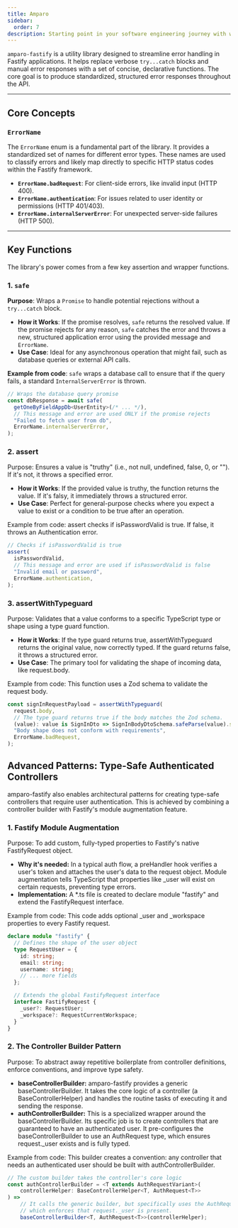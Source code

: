 ```yaml
---
title: Amparo
sidebar:
  order: 7
description: Starting point in your software engineering journey with webeet.
---
```


`amparo-fastify` is a utility library designed to streamline error handling in Fastify applications. It helps replace verbose `try...catch` blocks and manual error responses with a set of concise, declarative functions. The core goal is to produce standardized, structured error responses throughout the API.

---

## Core Concepts

### `ErrorName`

The `ErrorName` enum is a fundamental part of the library. It provides a standardized set of names for different error types. These names are used to classify errors and likely map directly to specific HTTP status codes within the Fastify framework.

- **`ErrorName.badRequest`**: For client-side errors, like invalid input (HTTP 400).
- **`ErrorName.authentication`**: For issues related to user identity or permissions (HTTP 401/403).
- **`ErrorName.internalServerError`**: For unexpected server-side failures (HTTP 500).

---

## Key Functions

The library's power comes from a few key assertion and wrapper functions.

### 1. `safe`

**Purpose**: Wraps a `Promise` to handle potential rejections without a `try...catch` block.

- **How it Works**: If the promise resolves, `safe` returns the resolved value. If the promise rejects for any reason, `safe` catches the error and throws a new, structured application error using the provided message and `ErrorName`.
- **Use Case**: Ideal for any asynchronous operation that might fail, such as database queries or external API calls.

**Example from code**:
`safe` wraps a database call to ensure that if the query fails, a standard `InternalServerError` is thrown.

```typescript
// Wraps the database query promise
const dbResponse = await safe(
  getOneByFieldAppDb<UserEntity>(/* ... */),
  // This message and error are used ONLY if the promise rejects
  "Failed to fetch user from db",
  ErrorName.internalServerError,
);
```

### 2. assert

Purpose: Ensures a value is "truthy" (i.e., not null, undefined, false, 0, or ""). If it's not, it throws a specified error.

- **How it Works**: If the provided value is truthy, the function returns the value. If it's falsy, it immediately throws a structured error.
- **Use Case**: Perfect for general-purpose checks where you expect a value to exist or a condition to be true after an operation.

Example from code:
assert checks if isPasswordValid is true. If false, it throws an Authentication error.

```typescript
// Checks if isPasswordValid is true
assert(
  isPasswordValid,
  // This message and error are used if isPasswordValid is false
  "Invalid email or password",
  ErrorName.authentication,
);
```

### 3. assertWithTypeguard

Purpose: Validates that a value conforms to a specific TypeScript type or shape using a type guard function.

- **How it Works**: If the type guard returns true, assertWithTypeguard returns the original value, now correctly typed. If the guard returns false, it throws a structured error.
- **Use Case**: The primary tool for validating the shape of incoming data, like request.body.

Example from code:
This function uses a Zod schema to validate the request body.

```typescript
const signInRequestPayload = assertWithTypeguard(
  request.body,
  // The type guard returns true if the body matches the Zod schema.
  (value): value is SignInDto => SignInBodyDtoSchema.safeParse(value).success,
  "Body shape does not conform with requirements",
  ErrorName.badRequest,
);
```

## Advanced Patterns: Type-Safe Authenticated Controllers

amparo-fastify also enables architectural patterns for creating type-safe controllers that require user authentication. This is achieved by combining a controller builder with Fastify's module augmentation feature.

### 1. Fastify Module Augmentation

Purpose: To add custom, fully-typed properties to Fastify's native FastifyRequest object.

- **Why it's needed:** In a typical auth flow, a preHandler hook verifies a user's token and attaches the user's data to the request object. Module augmentation tells TypeScript that properties like _user will exist on certain requests, preventing type errors.
- **Implementation:** A *.ts file is created to declare module "fastify" and extend the FastifyRequest interface.

Example from code:
This code adds optional \_user and \_workspace properties to every Fastify request.

```typescript
declare module "fastify" {
  // Defines the shape of the user object
  type RequestUser = {
    id: string;
    email: string;
    username: string;
    // ... more fields
  };

  // Extends the global FastifyRequest interface
  interface FastifyRequest {
    _user?: RequestUser;
    _workspace?: RequestCurrentWorkspace;
  }
}
```

### 2. The Controller Builder Pattern

Purpose: To abstract away repetitive boilerplate from controller definitions, enforce conventions, and improve type safety.

- **baseControllerBuilder:** amparo-fastify provides a generic baseControllerBuilder. It takes the core logic of a controller (a BaseControllerHelper) and handles the routine tasks of executing it and sending the response.
- **authControllerBuilder:** This is a specialized wrapper around the baseControllerBuilder. Its specific job is to create controllers that are guaranteed to have an authenticated user. It pre-configures the baseControllerBuilder to use an AuthRequest type, which ensures request._user exists and is fully typed.

Example from code:
This builder creates a convention: any controller that needs an authenticated user should be built with authControllerBuilder.

```typescript
// The custom builder takes the controller's core logic
const authControllerBuilder = <T extends AuthRequestVariant>(
    controllerHelper: BaseControllerHelper<T, AuthRequest<T>>
) =>
    // It calls the generic builder, but specifically uses the AuthRequest type,
    // which enforces that request._user is present.
    baseControllerBuilder<T, AuthRequest<T>>(controllerHelper);
```
